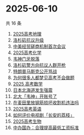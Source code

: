 # 2025-06-10

共 16 条

<!-- BEGIN ZHIHUSEARCH -->
<!-- 最后更新时间 Tue Jun 10 2025 02:25:45 GMT+0800 (China Standard Time) -->

1. [2025高考地理](https://www.zhihu.com/search?q=2025%E9%AB%98%E8%80%83%E5%9C%B0%E7%90%86)
1. [洛杉矶抗议升级](https://www.zhihu.com/search?q=%E6%B4%9B%E6%9D%89%E7%9F%B6%E6%8A%97%E8%AE%AE%E5%8D%87%E7%BA%A7)
1. [中美经贸磋商机制首次会议](https://www.zhihu.com/search?q=%E4%B8%AD%E7%BE%8E%E7%BB%8F%E8%B4%B8%E7%A3%8B%E5%95%86%E6%9C%BA%E5%88%B6%E9%A6%96%E6%AC%A1%E4%BC%9A%E8%AE%AE)
1. [2025高考化学](https://www.zhihu.com/search?q=2025%E9%AB%98%E8%80%83%E5%8C%96%E5%AD%A6)
1. [韦神门牙脱落](https://www.zhihu.com/search?q=%E9%9F%A6%E7%A5%9E%E9%97%A8%E7%89%99%E8%84%B1%E8%90%BD)
1. [洛杉矶警方向抗议人群开枪](https://www.zhihu.com/search?q=%E6%B4%9B%E6%9D%89%E7%9F%B6%E8%AD%A6%E6%96%B9%E5%90%91%E6%8A%97%E8%AE%AE%E4%BA%BA%E7%BE%A4%E5%BC%80%E6%9E%AA)
1. [特朗普马斯克公开骂战](https://www.zhihu.com/search?q=%E7%89%B9%E6%9C%97%E6%99%AE%E9%A9%AC%E6%96%AF%E5%85%8B%E5%85%AC%E5%BC%80%E9%AA%82%E6%88%98)
1. [为何很多人都梦见高考不会做题](https://www.zhihu.com/search?q=%E4%B8%BA%E4%BD%95%E5%BE%88%E5%A4%9A%E4%BA%BA%E9%83%BD%E6%A2%A6%E8%A7%81%E9%AB%98%E8%80%83%E4%B8%8D%E4%BC%9A%E5%81%9A%E9%A2%98)
1. [2025 高考数学](https://www.zhihu.com/search?q=2025%20%E9%AB%98%E8%80%83%E6%95%B0%E5%AD%A6)
1. [日本北海道发生强震](https://www.zhihu.com/search?q=%E6%97%A5%E6%9C%AC%E5%8C%97%E6%B5%B7%E9%81%93%E5%8F%91%E7%94%9F%E5%BC%BA%E9%9C%87)
1. [北大「韦神」开账号了](https://www.zhihu.com/search?q=%E5%8C%97%E5%A4%A7%E3%80%8C%E9%9F%A6%E7%A5%9E%E3%80%8D%E5%BC%80%E8%B4%A6%E5%8F%B7%E4%BA%86)
1. [在麦田里放钢筋损坏收割机违法吗](https://www.zhihu.com/search?q=%E5%9C%A8%E9%BA%A6%E7%94%B0%E9%87%8C%E6%94%BE%E9%92%A2%E7%AD%8B%E6%8D%9F%E5%9D%8F%E6%94%B6%E5%89%B2%E6%9C%BA%E8%BF%9D%E6%B3%95%E5%90%97)
1. [2025高考英语](https://www.zhihu.com/search?q=2025%E9%AB%98%E8%80%83%E8%8B%B1%E8%AF%AD)
1. [如何评价电视剧「长安的荔枝」](https://www.zhihu.com/search?q=%E5%A6%82%E4%BD%95%E8%AF%84%E4%BB%B7%E7%94%B5%E8%A7%86%E5%89%A7%E3%80%8C%E9%95%BF%E5%AE%89%E7%9A%84%E8%8D%94%E6%9E%9D%E3%80%8D)
1. [2025高考生物](https://www.zhihu.com/search?q=2025%E9%AB%98%E8%80%83%E7%94%9F%E7%89%A9)
1. [中办国办：合理提高最低工资标准](https://www.zhihu.com/search?q=%E4%B8%AD%E5%8A%9E%E5%9B%BD%E5%8A%9E%EF%BC%9A%E5%90%88%E7%90%86%E6%8F%90%E9%AB%98%E6%9C%80%E4%BD%8E%E5%B7%A5%E8%B5%84%E6%A0%87%E5%87%86)

<!-- END ZHIHUSEARCH -->
